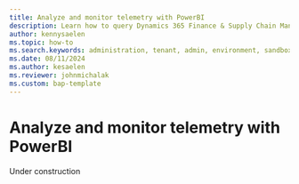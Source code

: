 ```yaml
---
title: Analyze and monitor telemetry with PowerBI
description: Learn how to query Dynamics 365 Finance & Supply Chain Management telemetry with Power BI.  
author: kennysaelen
ms.topic: how-to
ms.search.keywords: administration, tenant, admin, environment, sandbox, telemetry
ms.date: 08/11/2024
ms.author: kesaelen
ms.reviewer: johnmichalak
ms.custom: bap-template
---
```


# Analyze and monitor telemetry with PowerBI

Under construction